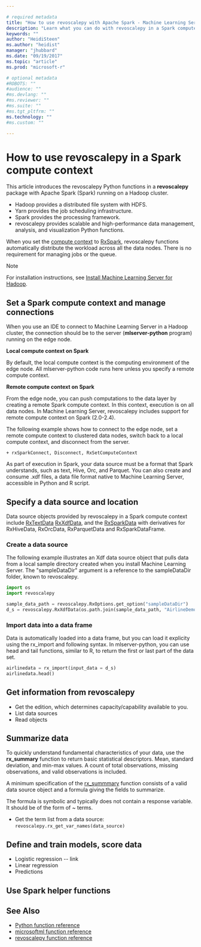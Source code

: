 ```yaml
---

# required metadata
title: "How to use revoscalepy with Apache Spark - Machine Learning Server  | Microsoft Docs "
description: "Learn what you can do with revoscalepy in a Spark compute context in Machine learning Server."
keywords: ""
author: "HeidiSteen"
ms.author: "heidist"
manager: "jhubbard"
ms.date: "09/19/2017"
ms.topic: "article"
ms.prod: "microsoft-r"

# optional metadata
#ROBOTS: ""
#audience: ""
#ms.devlang: ""
#ms.reviewer: ""
#ms.suite: ""
#ms.tgt_pltfrm: ""
ms.technology: ""
#ms.custom: ""

---
```


# How to use revoscalepy in a Spark compute context

This article introduces the revoscalepy Python functions in a **revoscalepy** package with Apache Spark (Spark) running on a Hadoop cluster. 

+ Hadoop provides a distributed file system with HDFS.
+ Yarn provides the job scheduling infrastructure.
+ Spark provides the processing framework. 
+ revoscalepy provides scalable and high-performance data management, analysis, and visualization Python functions. 

When you set the [compute context](../r/concept-what-is-compute-context.md) to [RxSpark](../python-reference/revoscalepy/rxSpark.md), revoscalepy functions automatically distribute the workload across all the data nodes. There is no requirement for managing jobs or the queue.

> [!Note]
> For installation instructions, see [Install Machine Learning Server for Hadoop](../install/machine-learning-server-hadoop-install.md).

## Set a Spark compute context and manage connections

When you use an IDE to connect to Machine Learning Server in a Hadoop cluster, the connection should be to the server (**mlserver-python** program) running on the edge node. 

**Local compute context on Spark**

By default, the local compute context is the computing environment of the edge node. All mlserver-python code runs here unless you specify a remote compute context.

**Remote compute context on Spark**

From the edge node, you can push computations to the data layer by creating a remote Spark compute context. In this context, execution is on all data nodes. In Machine Learning Server, revoscalepy includes support for remote compute context on Spark (2.0-2.4).

The following example shows how to connect to the edge node, set a remote compute context to clustered data nodes, switch back to a local compute context, and disconnect from the server.

~~~
+ rxSparkConnect, Disconnect, RxSetComputeContext
~~~

As part of execution in Spark, your data source must be a format that Spark understands, such as text, Hive, Orc, and Parquet. You can also create and consume .xdf files, a data file format native to Machine Learning Server, accessible in Python and R script.

## Specify a data source and location

Data source objects provided by revoscalepy in a Spark compute context include [RxTextData](../python-reference/revoscalepy/rxtextdata.md) [RxXdfData](../python-reference/revoscalepy/rxxdfdata.md), and the [RxSparkData](../python-reference/revoscalepy/rxSparkdata.md) with derivatives for RxHiveData, RxOrcData, RxParquetData and RxSparkDataFrame.

### Create a data source

The following example illustrates an Xdf data source object that pulls data from a local sample directory created when you install Machine Learning Server. The "sampleDataDir" argument is a reference to the sampleDataDir folder, known to revoscalepy.

```python
import os
import revoscalepy

sample_data_path = revoscalepy.RxOptions.get_option("sampleDataDir")
d_s = revoscalepy.RxXdfData(os.path.join(sample_data_path, "AirlineDemoSmall.xdf"))
```

### Import data into a data frame

Data is automatically loaded into a data frame, but you can load it explicity using the rx_import and following syntax. In mlserver-python, you can use head and tail functions, similar to R, to return the first or last part of the data set.

```python
airlinedata = rx_import(input_data = d_s)
airlinedata.head()
```

## Get information from revoscalepy

+ Get the edition, which determines capacity/capability available to you.
+ List data sources
+ Read objects

## Summarize data

To quickly understand fundamental characteristics of your data, use the **rx_summary** function to return basic statistical descriptors. Mean, standard deviation, and min-max values. A count of total observations, missing observations, and valid observations is included.

A minimum specification of the [rx_summmary](../python-reference/revoscalepy/rx-summary.md) function consists of a valid data source object and a formula giving the fields to summarize.

The formula is symbolic and typically does not contain a response variable. It should be of the form of ~ terms. 

+ Get the term list from a data source: `revoscalepy.rx_get_var_names(data_source)`

## Define and train models, score data

+ Logistic regression -- link
+ Linear regression
+ Predictions

## Use Spark helper functions



## See Also

+ [Python function reference](../python-reference/introducing-python-package-reference.md)
+ [microsoftml function reference](../python-reference/microsoftml/microsoftml-package.md)
+ [revoscalepy function reference](../python-reference/revoscalepy/revoscalepy-package.md)
